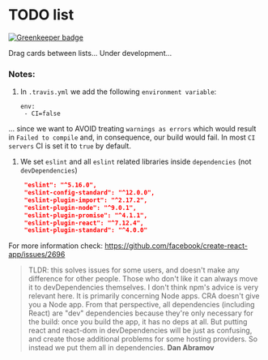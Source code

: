 # TODO list

[![Greenkeeper badge](https://badges.greenkeeper.io/alpersonalwebsite/react-todo-board.svg)](https://greenkeeper.io/)

Drag cards between lists... Under development...

### Notes:
1. In `.travis.yml` we add the following `environment variable`:
   ```
   env:
    - CI=false
   ```
... since we want to AVOID treating `warnings as errors` which would result in `Failed to compile` and, in consequence, our build would fail. In most `CI servers` CI is set it to `true` by default.
1. We set `eslint` and all `eslint` related libraries inside `dependencies` (not `devDependencies`)
   ```json
    "eslint": "^5.16.0",
    "eslint-config-standard": "^12.0.0",
    "eslint-plugin-import": "^2.17.2",
    "eslint-plugin-node": "^9.0.1",
    "eslint-plugin-promise": "^4.1.1",
    "eslint-plugin-react": "^7.12.4",
    "eslint-plugin-standard": "^4.0.0"
   ```

For more information check: https://github.com/facebook/create-react-app/issues/2696

> TLDR: this solves issues for some users, and doesn't make any difference for other people. Those who don't like it can always move it to devDependencies themselves.
 I don't think npm's advice is very relevant here. It is primarily concerning Node apps. CRA doesn't give you a Node app. From that perspective, all dependencies (including React) are "dev" dependencies because they're only necessary for the build: once you build the app, it has no deps at all. But putting react and react-dom in devDependencies will be just as confusing, and create those additional problems for some hosting providers. So instead we put them all in dependencies. **Dan Abramov**